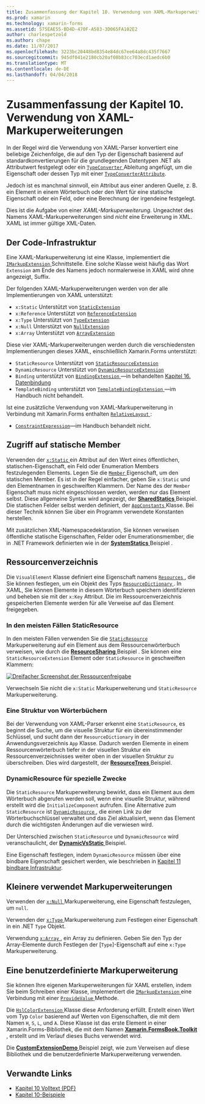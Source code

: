 ```yaml
---
title: Zusammenfassung der Kapitel 10. Verwendung von XAML-Markuperweiterungen
ms.prod: xamarin
ms.technology: xamarin-forms
ms.assetid: 575EAE55-BD4D-470F-A583-3D065FA102E2
author: charlespetzold
ms.author: chape
ms.date: 11/07/2017
ms.openlocfilehash: 3223bc20448bd8354e84dc67ee64a8dc435f7667
ms.sourcegitcommit: 945df041e2180cb20af08b83cc703ecd1aedc6b0
ms.translationtype: MT
ms.contentlocale: de-DE
ms.lasthandoff: 04/04/2018
---
```

# <a name="summary-of-chapter-10-xaml-markup-extensions"></a>Zusammenfassung der Kapitel 10. Verwendung von XAML-Markuperweiterungen

In der Regel wird die Verwendung von XAML-Parser konvertiert eine beliebige Zeichenfolge, die auf den Typ der Eigenschaft basierend auf standardkonvertierungen für die grundlegenden Datentypen .NET als Attributwert festgelegt oder ein [ `TypeConverter` ](https://developer.xamarin.com/api/type/Xamarin.Forms.TypeConverter/) Ableitung angefügt, um die Eigenschaft oder dessen Typ mit einer [`TypeConverterAttribute`](https://developer.xamarin.com/api/type/Xamarin.Forms.TypeConverterAttribute/).

Jedoch ist es manchmal sinnvoll, ein Attribut aus einer anderen Quelle, z. B. ein Element in einem Wörterbuch oder den Wert für eine statische Eigenschaft oder ein Feld, oder eine Berechnung der irgendeine festgelegt.

Dies ist die Aufgabe von einer *XAML-Markuperweiterung*. Ungeachtet des Namens XAML-Markuperweiterungen sind *nicht* eine Erweiterung in XML. XAML ist immer gültige XML-Daten.

## <a name="the-code-infrastructure"></a>Der Code-Infrastruktur

Eine XAML-Markuperweiterung ist eine Klasse, implementiert die [ `IMarkupExtension` ](https://developer.xamarin.com/api/type/Xamarin.Forms.Xaml.IMarkupExtension/) Schnittstelle. Eine solche Klasse weist häufig das Wort `Extension` am Ende des Namens jedoch normalerweise in XAML wird ohne angezeigt, Suffix.

Der folgenden XAML-Markuperweiterungen werden von der alle Implementierungen von XAML unterstützt:

- `x:Static` Unterstützt von [`StaticExtension`](https://developer.xamarin.com/api/type/Xamarin.Forms.Xaml.StaticExtension/)
- `x:Reference` Unterstützt von [`ReferenceExtension`](https://developer.xamarin.com/api/type/Xamarin.Forms.Xaml.ReferenceExtension/)
- `x:Type` Unterstützt von [`TypeExtension`](https://developer.xamarin.com/api/type/Xamarin.Forms.Xaml.TypeExtension/)
- `x:Null` Unterstützt von [`NullExtension`](https://developer.xamarin.com/api/type/Xamarin.Forms.Xaml.NullExtension/)
- `x:Array` Unterstützt von [`ArrayExtension`](https://developer.xamarin.com/api/type/Xamarin.Forms.Xaml.ArrayExtension/)

Diese vier XAML-Markuperweiterungen werden durch die verschiedensten Implementierungen dieses XAML, einschließlich Xamarin.Forms unterstützt:

- `StaticResource` Unterstützt von [`StaticResourceExtension`](https://developer.xamarin.com/api/type/Xamarin.Forms.Xaml.StaticResourceExtension/)
- `DynamicResource` Unterstützt von [`DynamicResourceExtension`](https://developer.xamarin.com/api/type/Xamarin.Forms.Xaml.DynamicResourceExtension/)
- `Binding` unterstützt von [ `BindingExtension` ](https://developer.xamarin.com/api/type/Xamarin.Forms.Xaml.BindingExtension/) &mdash;in behandelten [Kapitel 16. Datenbindung](#chapter16)
- `TemplateBinding` unterstützt von [ `TemplateBindingExtension` ](https://developer.xamarin.com/api/type/Xamarin.Forms.Xaml.TemplateBindingExtension/) &mdash;im Handbuch nicht behandelt.

Ist eine zusätzliche Verwendung von XAML-Markuperweiterung in Verbindung mit Xamarin.Forms enthalten [ `RelativeLayout` ](https://developer.xamarin.com/api/type/Xamarin.Forms.RelativeLayout/):

- [`ConstraintExpression`](https://developer.xamarin.com/api/type/Xamarin.Forms.ConstraintExpression/)&mdash;im Handbuch behandelt nicht.

## <a name="accessing-static-members"></a>Zugriff auf statische Member

Verwenden der [ `x:Static` ](https://developer.xamarin.com/api/type/Xamarin.Forms.Xaml.StaticExtension/) ein Attribut auf den Wert eines öffentlichen, statischen-Eigenschaft, ein Feld oder Enumeration Members festzulegenden Elements. Legen Sie die [ `Member` ](https://developer.xamarin.com/api/property/Xamarin.Forms.Xaml.StaticExtension.Member/) Eigenschaft, um den statischen Member. Es ist in der Regel einfacher, geben Sie `x:Static` und den Elementnamen in geschweiften Klammern. Der Name des der `Member` Eigenschaft muss nicht eingeschlossen werden, werden nur das Element selbst. Diese allgemeine Syntax wird angezeigt, der [ **SharedStatics** ](https://github.com/xamarin/xamarin-forms-book-samples/tree/master/Chapter10/SharedStatics) Beispiel. Die statischen Felder selbst werden definiert, der [ `AppConstants` ](https://github.com/xamarin/xamarin-forms-book-samples/blob/master/Chapter10/SharedStatics/SharedStatics/SharedStatics/AppConstants.cs) Klasse. Bei dieser Technik können Sie über ein Programm verwendete Konstanten herstellen.

Mit zusätzlichen XML-Namespacedeklaration, Sie können verweisen öffentliche statische Eigenschaften, Felder oder Enumerationsmember, die in .NET Framework definierten wie in der [ **SystemStatics** ](https://github.com/xamarin/xamarin-forms-book-samples/tree/master/Chapter10/SystemStatics) Beispiel .

## <a name="resource-dictionaries"></a>Ressourcenverzeichnis

Die `VisualElement` Klasse definiert eine Eigenschaft namens [ `Resources` ](https://developer.xamarin.com/api/property/Xamarin.Forms.VisualElement.Resources/) , die Sie können festlegen, um ein Objekt des Typs [ `ResourceDictionary` ](https://developer.xamarin.com/api/type/Xamarin.Forms.ResourceDictionary/). In XAML, Sie können Elemente in diesem Wörterbuch speichern identifizieren und beheben sie mit der `x:Key` Attribut. Die im Ressourcenverzeichnis gespeicherten Elemente werden für alle Verweise auf das Element freigegeben.

### <a name="staticresource-for-most-purposes"></a>In den meisten Fällen StaticResource

In den meisten Fällen verwenden Sie die [ `StaticResource` ](https://developer.xamarin.com/api/type/Xamarin.Forms.Xaml.StaticResourceExtension/) Markuperweiterung auf ein Element aus dem Ressourcenwörterbuch verweisen, wie durch die [ **ResourceSharing** ](https://github.com/xamarin/xamarin-forms-book-samples/tree/master/Chapter10/ResourceSharing) Beispiel . Sie können eine `StaticResourceExtension` Element oder `StaticResource` in geschweiften Klammern:

[![Dreifacher Screenshot der Ressourcenfreigabe](images/ch10fg03-small.png "Ressourcenfreigabe")](images/ch10fg03-large.png#lightbox "Ressourcenfreigabe")

Verwechseln Sie nicht die `x:Static` Markuperweiterung und `StaticResource` Markuperweiterung.

### <a name="a-tree-of-dictionaries"></a>Eine Struktur von Wörterbüchern

Bei der Verwendung von XAML-Parser erkennt eine `StaticResource`, es beginnt die Suche, um die visuelle Struktur für ein übereinstimmender Schlüssel, und sucht dann der `ResourceDictionary` in der Anwendungsverzeichnis `App` Klasse. Dadurch werden Elemente in einem Ressourcenwörterbuch tiefer in der visuellen Struktur ein Ressourcenverzeichnisses weiter oben in der visuellen Struktur zu überschreiben. Dies wird dargestellt, der [ **ResourceTrees** ](https://github.com/xamarin/xamarin-forms-book-samples/tree/master/Chapter10/ResourceTrees) Beispiel.

### <a name="dynamicresource-for-special-purposes"></a>DynamicResource für spezielle Zwecke

Die `StaticResource` Markuperweiterung bewirkt, dass ein Element aus dem Wörterbuch abgerufen werden soll, wenn eine visuelle Struktur, während erstellt wird die `InitializeComponent` aufrufen. Eine Alternative zum `StaticResource` ist [ `DynamicResource` ](https://developer.xamarin.com/api/type/Xamarin.Forms.Xaml.DynamicResourceExtension/), die einen Link zu der Wörterbuchschlüssel verwaltet und das Ziel aktualisiert, wenn das Element durch die wichtigsten Änderungen auf die verwiesen wird.

Der Unterschied zwischen `StaticResource` und `DynamicResource` wird veranschaulicht, der [ **DynamicVsStatic** ](https://github.com/xamarin/xamarin-forms-book-samples/tree/master/Chapter10/DynamicVsStatic) Beispiel.

Eine Eigenschaft festlegen, indem `DynamicResource` müssen über eine bindbare Eigenschaft gesichert werden, wie beschrieben in [Kapitel 11 bindbare Infrastruktur](chapter11.md).

## <a name="lesser-used-markup-extensions"></a>Kleinere verwendet Markuperweiterungen

Verwenden der [ `x:Null` ](https://developer.xamarin.com/api/type/Xamarin.Forms.Xaml.NullExtension/) Markuperweiterung, eine Eigenschaft festzulegen, um `null`.

Verwenden der [ `x:Type` ](https://developer.xamarin.com/api/type/Xamarin.Forms.Xaml.TypeExtension/) Markuperweiterung zum Festlegen einer Eigenschaft in ein .NET `Type` Objekt.

Verwendung [ `x:Array` ](https://developer.xamarin.com/api/type/Xamarin.Forms.Xaml.ArrayExtension/) , ein Array zu definieren. Geben Sie den Typ der Array-Elemente durch Festlegen der [`Type`]-Eigenschaft auf eine `x:Type` Markuperweiterung.

## <a name="a-custom-markup-extension"></a>Eine benutzerdefinierte Markuperweiterung

Sie können Ihre eigenen Markuperweiterungen für XAML erstellen, indem Sie beim Schreiben einer Klasse, implementiert die [ `IMarkupExtension` ](https://developer.xamarin.com/api/type/Xamarin.Forms.Xaml.IMarkupExtension/) eine Verbindung mit einer [ `ProvideValue` ](https://developer.xamarin.com/api/member/Xamarin.Forms.Xaml.IMarkupExtension.ProvideValue/p/System.IServiceProvider/) Methode.

Die [ `HslColorExtension` ](https://github.com/xamarin/xamarin-forms-book-samples/blob/master/Libraries/Xamarin.FormsBook.Toolkit/Xamarin.FormsBook.Toolkit/HslColorExtension.cs) Klasse diese Anforderung erfüllt. Erstellt einen Wert vom Typ `Color` basierend auf Werten von Eigenschaften, die mit dem Namen `H`, `S`, `L`, und `A`. Diese Klasse ist das erste Element in einer Xamarin.Forms-Bibliothek, die mit dem Namen [ **Xamarin.FormsBook.Toolkit** ](https://github.com/xamarin/xamarin-forms-book-samples/tree/master/Libraries/Xamarin.FormsBook.Toolkit) , erstellt und im Verlauf dieses Buchs verwendet wird.

Die [ **CustomExtensionDemo** ](https://github.com/xamarin/xamarin-forms-book-samples/tree/master/Chapter10/CustomExtensionDemo) Beispiel zeigt, wie zum Verweisen auf diese Bibliothek und die benutzerdefinierte Markuperweiterung verwenden.



## <a name="related-links"></a>Verwandte Links

- [Kapitel 10 Volltext (PDF)](https://download.xamarin.com/developer/xamarin-forms-book/XamarinFormsBook-Ch10-Apr2016.pdf)
- [Kapitel 10-Beispiele](https://github.com/xamarin/xamarin-forms-book-samples/tree/master/Chapter10)
